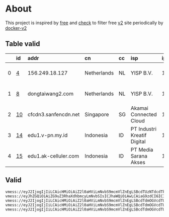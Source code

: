 
# About

This project is inspired by [free](https://github.com/freefq/free) and [check](https://github.com/yeahwu/check) to filter free [v2](https://github.com/v2fly/v2ray-core) site periodically by [docker-v2](https://hub.docker.com/r/v2ray/official)

    

## Table valid
|    | id                   | addr                 | cn          | cc   | isp                         | ip              | chatgpt          |
|---:|:---------------------|:---------------------|:------------|:-----|:----------------------------|:----------------|:-----------------|
|  0 | [4](config/4.json)   | 156.249.18.127       | Netherlands | NL   | YISP B.V.                   | 154.84.1.138    | Yes (Region: NL) |
|  1 | [8](config/8.json)   | dongtaiwang2.com     | Netherlands | NL   | YISP B.V.                   | 154.84.1.197    | Yes (Region: NL) |
|  2 | [10](config/10.json) | cfcdn3.sanfencdn.net | Singapore   | SG   | Akamai Connected Cloud      | 139.162.19.102  | Yes (Region: US) |
|  3 | [14](config/14.json) | edu1.v-pn.my.id      | Indonesia   | ID   | PT Industri Kreatif Digital | 103.167.34.172  | Yes (Region: ID) |
|  4 | [15](config/15.json) | edu1.ak-celluler.com | Indonesia   | ID   | PT Media Sarana Akses       | 103.217.210.182 | Yes (Region: ID) |

## Valid
```
vmess://eyJ2IjogIjIiLCAicHMiOiAiZ2l0aHViLmNvbS9mcmVlZnEgLSBcdTUzNTdcdTk3NWVcdThjNmFcdTc2N2JcdTc3MDFcdTdlYTZcdTdmZjBcdTUxODVcdTY1YWZcdTU4MjFDbG91ZGlubm92YXRpb25cdTY1NzBcdTYzNmVcdTRlMmRcdTVmYzMgNCIsICJhZGQiOiAiMTU2LjI0OS4xOC4xMjciLCAicG9ydCI6ICI0ODEwMCIsICJpZCI6ICIxMTExN2Q0Yy0zYjZhLTRlNzYtOGJjYy0yYjQxYjNlOWNhOTMiLCAiYWlkIjogIjY0IiwgInNjeSI6ICJhdXRvIiwgIm5ldCI6ICJ0Y3AiLCAidHlwZSI6ICJub25lIiwgImhvc3QiOiAiIiwgInBhdGgiOiAiLyIsICJ0bHMiOiAiIiwgInNuaSI6ICIiLCAiYWxwbiI6ICIifQ==
vmess://eyJhZGQiOiAiZG9uZ3RhaXdhbmcyLmNvbSIsICJhaWQiOiAwLCAiaG9zdCI6ICIyLmZyZWVrMS54eXoiLCAiaWQiOiAiMjVhOWYzYjktMWU2ZC00MGJkLTk2OGItZTA4MThjMWIxOTZmIiwgIm5ldCI6ICJ3cyIsICJwYXRoIjogIi9kb25ndGFpd2FuZy5jb20iLCAicG9ydCI6IDQ0MywgInBzIjogImdpdGh1Yi5jb20vZnJlZWZxIC0gXHU3ZjhlXHU1NmZkQ2xvdWRGbGFyZVx1NTE2Y1x1NTNmOENETlx1ODI4Mlx1NzBiOShzaG9waWZ5KSA4IiwgInRscyI6ICJ0bHMiLCAidHlwZSI6ICJhdXRvIiwgInNlY3VyaXR5IjogImF1dG8iLCAic2tpcC1jZXJ0LXZlcmlmeSI6IHRydWUsICJzbmkiOiAiIn0=
vmess://eyJ2IjogIjIiLCAicHMiOiAiZ2l0aHViLmNvbS9mcmVlZnEgLSBcdTdmOGVcdTU2ZmRDbG91ZEZsYXJlXHU1MTZjXHU1M2Y4Q0ROXHU4MjgyXHU3MGI5IDEwIiwgImFkZCI6ICJjZmNkbjMuc2FuZmVuY2RuLm5ldCIsICJwb3J0IjogIjIwNTIiLCAiaWQiOiAiMGUxMjE1ZTQtYWE3YS00N2FjLWJiZjktMjdiODQ1NjVlZWU1IiwgImFpZCI6ICIwIiwgInNjeSI6ICJhdXRvIiwgIm5ldCI6ICJ3cyIsICJ0eXBlIjogIm5vbmUiLCAiaG9zdCI6ICJzZzQuc2FuZmVuY2RuMi5jb20iLCAicGF0aCI6ICIvemgtY24iLCAidGxzIjogIiIsICJzbmkiOiAiIn0=
vmess://eyJ2IjogIjIiLCAicHMiOiAiZ2l0aHViLmNvbS9mcmVlZnEgLSBcdTdmOGVcdTU2ZmRDbG91ZEZsYXJlXHU1MTZjXHU1M2Y4Q0ROXHU4MjgyXHU3MGI5IDE0IiwgImFkZCI6ICJlZHUxLnYtcG4ubXkuaWQiLCAicG9ydCI6ICI0NDMiLCAiaWQiOiAiOTg0NzZjMmYtMjk3MS00MzI2LTkzYzQtODk2YTg1MTI0ODQ1IiwgImFpZCI6ICIwIiwgInNjeSI6ICJhdXRvIiwgIm5ldCI6ICJ3cyIsICJ0eXBlIjogIm5vbmUiLCAiaG9zdCI6ICJpa2QyLnZwbi1ha2NlbGx1bGVyLm15LmlkIiwgInBhdGgiOiAiL3YycmF5IiwgInRscyI6ICJ0bHMiLCAic25pIjogImlrZDIudnBuLWFrY2VsbHVsZXIubXkuaWQiLCAiYWxwbiI6ICIifQ==
vmess://eyJ2IjogIjIiLCAicHMiOiAiZ2l0aHViLmNvbS9mcmVlZnEgLSBcdTdmOGVcdTU2ZmRDbG91ZEZsYXJlXHU1MTZjXHU1M2Y4Q0ROXHU4MjgyXHU3MGI5IDE1IiwgImFkZCI6ICJlZHUxLmFrLWNlbGx1bGVyLmNvbSIsICJwb3J0IjogIjQ0MyIsICJpZCI6ICI2MWExYjUwYS05MDg1LTQzODUtODQwZC0xMGIyM2I2ZGEzYjAiLCAiYWlkIjogIjAiLCAic2N5IjogImF1dG8iLCAibmV0IjogIndzIiwgInR5cGUiOiAibm9uZSIsICJob3N0IjogIm1zYTEuYWstY2VsbHVsZXIuY29tIiwgInBhdGgiOiAiL3YycmF5IiwgInRscyI6ICJ0bHMiLCAic25pIjogIm1zYTEuYWstY2VsbHVsZXIuY29tIiwgImFscG4iOiAiIn0=
```

